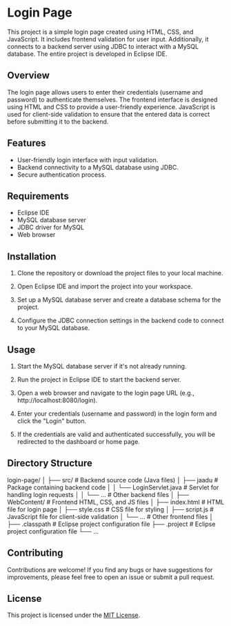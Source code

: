 # Login Page

This project is a simple login page created using HTML, CSS, and JavaScript. It includes frontend validation for user input. Additionally, it connects to a backend server using JDBC to interact with a MySQL database. The entire project is developed in Eclipse IDE.

## Overview

The login page allows users to enter their credentials (username and password) to authenticate themselves. The frontend interface is designed using HTML and CSS to provide a user-friendly experience. JavaScript is used for client-side validation to ensure that the entered data is correct before submitting it to the backend.

## Features

- User-friendly login interface with input validation.
- Backend connectivity to a MySQL database using JDBC.
- Secure authentication process.

## Requirements

- Eclipse IDE
- MySQL database server
- JDBC driver for MySQL
- Web browser

## Installation

1. Clone the repository or download the project files to your local machine.

2. Open Eclipse IDE and import the project into your workspace.

3. Set up a MySQL database server and create a database schema for the project.

4. Configure the JDBC connection settings in the backend code to connect to your MySQL database.

## Usage

1. Start the MySQL database server if it's not already running.

2. Run the project in Eclipse IDE to start the backend server.

3. Open a web browser and navigate to the login page URL (e.g., http://localhost:8080/login).

4. Enter your credentials (username and password) in the login form and click the "Login" button.

5. If the credentials are valid and authenticated successfully, you will be redirected to the dashboard or home page.

## Directory Structure

login-page/
│
├── src/ # Backend source code (Java files)
│ ├── jaadu # Package containing backend code
│ │ └── LoginServlet.java # Servlet for handling login requests
│ │ └── ... # Other backend files
│
├── WebContent/ # Frontend HTML, CSS, and JS files
│ ├── index.html # HTML file for login page
│ ├── style.css # CSS file for styling
│ ├── script.js # JavaScript file for client-side validation
│ └── ... # Other frontend files
│
├── .classpath # Eclipse project configuration file
├── .project # Eclipse project configuration file
└── ...

## Contributing

Contributions are welcome! If you find any bugs or have suggestions for improvements, please feel free to open an issue or submit a pull request.

## License

This project is licensed under the [MIT License](LICENSE).
